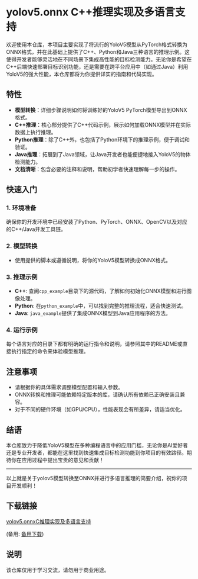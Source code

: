 # yolov5.onnx C++推理实现及多语言支持

欢迎使用本仓库，本项目主要实现了将流行的YoloV5模型从PyTorch格式转换为ONNX格式，并在此基础上提供了C++、Python和Java三种语言的推理示例。这使得开发者能够灵活地在不同场景下集成高性能的目标检测能力。无论你是希望在C++后端快速部署目标识别功能，还是需要在跨平台应用中（如通过Java）利用YoloV5的强大性能，本仓库都将为你提供详实的指南和代码实现。

## 特性
- **模型转换**：详细步骤说明如何将训练好的YoloV5 PyTorch模型导出到ONNX格式。
- **C++推理**：核心部分提供了C++代码示例，展示如何加载ONNX模型并在实际数据上执行推理。
- **Python推理**：除了C++外，也包括了Python环境下的推理示例，便于调试和验证。
- **Java推理**：拓展到了Java领域，让Java开发者也能便捷地接入YoloV5的物体检测能力。
- **文档清晰**：包含必要的注释和说明，帮助初学者快速理解每一步的操作。

## 快速入门

### 1. 环境准备
确保你的开发环境中已经安装了Python、PyTorch、ONNX、OpenCV以及对应的C++/Java开发工具链。

### 2. 模型转换
- 使用提供的脚本或遵循说明，将你的YoloV5模型转换成ONNX格式。
  
### 3. 推理示例
- **C++**: 查阅`cpp_example`目录下的源代码，了解如何初始化ONNX模型和进行图像处理。
- **Python**: 在`python_example`中，可以找到完整的推理流程，适合快速测试。
- **Java**: `java_example`提供了集成ONNX模型到Java应用程序的方法。

### 4. 运行示例
每个语言对应的目录下都有明确的运行指令和说明，请参照其中的README或直接执行指定的命令来体验模型推理。

## 注意事项
- 请根据你的具体需求调整模型配置和输入参数。
- ONNX转换和推理可能依赖特定版本的库，请确认所有依赖已正确安装且兼容。
- 对于不同的硬件环境（如GPU/CPU），性能表现会有所差异，请适当优化。

## 结语
本仓库致力于降低YoloV5模型在多种编程语言中的应用门槛，无论你是AI爱好者还是专业开发者，都能在这里找到快速集成目标检测功能到你项目的有效路径。期待你在应用过程中提出宝贵的意见和贡献！

---

以上就是关于yolov5模型转换至ONNX并进行多语言推理的简要介绍，祝你的项目开发顺利！

## 下载链接
[yolov5.onnxC推理实现及多语言支持](https://pan.quark.cn/s/049c19ab44e0) 

(备用: [备用下载](https://pan.baidu.com/s/1bNlzIEnKBuOt6ykADOxO0w?pwd=1234))

## 说明

该仓库仅用于学习交流，请勿用于商业用途。
